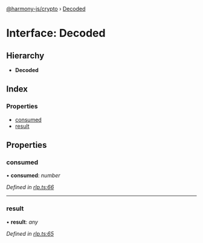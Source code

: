 [@harmony-js/crypto](../globals.md) › [Decoded](decoded.md)

# Interface: Decoded

## Hierarchy

* **Decoded**

## Index

### Properties

* [consumed](decoded.md#consumed)
* [result](decoded.md#result)

## Properties

###  consumed

• **consumed**: *number*

*Defined in [rlp.ts:66](https://github.com/FireStack-Lab/Harmony-sdk-core/blob/6759acb/packages/harmony-crypto/src/rlp.ts#L66)*

___

###  result

• **result**: *any*

*Defined in [rlp.ts:65](https://github.com/FireStack-Lab/Harmony-sdk-core/blob/6759acb/packages/harmony-crypto/src/rlp.ts#L65)*
